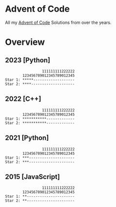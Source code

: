 # Advent of Code

All my [Advent of Code](https://adventofcode.com/) Solutions from over the years.

# Overview

## 2023 [Python]

```
                 111111111222222
        123456789012345789012345
Star 1: *****-------------------
Star 2: ****--------------------
```

## 2022 [C++]

```
                 111111111222222
        123456789012345789012345
Star 1: ***********-------------
Star 2: ***********-------------
```

## 2021 [Python]

```
                 111111111222222
        123456789012345789012345
Star 1: ***---------------------
Star 2: ***---------------------
```

## 2015 [JavaScript]

```
                 111111111222222
        123456789012345789012345
Star 1: **----------------------
Star 2: **----------------------
```
